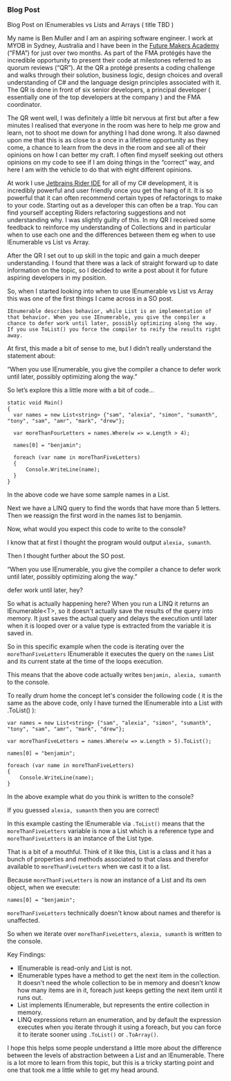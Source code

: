 ### Blog Post

Blog Post on IEnumerables vs Lists and Arrays ( title TBD )

My name is Ben Muller and I am an aspiring software engineer. I work at MYOB in Sydney, Australia and I have been in the [Future Makers Academy](https://www.myob.com/au/careers/graduate-program) (“FMA”) for just over two months. As part of the FMA protégés have the incredible opportunity to present their code at milestones referred to as quorum reviews (“QR”). At the QR a protégé presents a coding challenge and walks through their solution, business logic, design choices and overall understanding of C# and the language design principles associated with it. The QR is done in front of six senior developers, a principal developer ( essentially one of the top developers at the company ) and the FMA coordinator.

The QR went well, I was definitely a little bit nervous at first but after a few minutes I realised that everyone in the room was here to help me grow and learn, not to shoot me down for anything I had done wrong. It also dawned upon me that this is as close to a once in a lifetime opportunity as they come, a chance to learn from the devs in the room and see all of their opinions on how I can better my craft. I often find myself seeking out others opinions on my code to see if I am doing things in the “correct” way, and here I am with the vehicle to do that with eight different opinions.

At work I use [Jetbrains Rider IDE](https://www.jetbrains.com/rider/) for all of my C# development, it is incredibly powerful and user friendly once you get the hang of it. It is so powerful that it can often recommend certain types of refactorings to make to your code. Starting out as a developer this can often be a trap. You can find yourself accepting Riders refactoring suggestions and not understanding why. I was slightly guilty of this. In my QR I received some feedback to reinforce my understanding of Collections and in particular when to use each one and the differences between them eg when to use IEnumerable vs List vs Array. 

After the QR I set out to up skill in the topic and gain a much deeper understanding. I found that there was a lack of straight forward up to date information on the topic, so I decided to write a post about it for future aspiring developers in my position.

So, when I started looking into when to use  IEnumerable vs List vs Array this was one of the first things I came across in a SO post.


``IEnumerable describes behavior, while List is an implementation of that behavior. When you use IEnumerable, you give the compiler a chance to defer work until later, possibly optimizing along the way. If you use ToList() you force the compiler to reify the results right away.``

At first, this made a bit of sense to me, but I didn’t really understand the statement about:

“When you use IEnumerable, you give the compiler a chance to defer work until later, possibly optimizing along the way.”

So let’s explore this a little more with a bit of code…

```
static void Main()
{
  var names = new List<string> {"sam", "alexia", "simon", "sumanth", "tony", "sam", "amr", "mark", "drew"};
  
  var moreThanFourLetters = names.Where(w => w.Length > 4);
  
  names[0] = "benjamin";

  foreach (var name in moreThanFiveLetters)
  {
      Console.WriteLine(name);
  }
}
```

In the above code we have some sample names in a List.

Next we have a LINQ query to find the words that have more than 5 letters. Then we reassign the first word in the names list to benjamin.

Now, what would you expect this code to write to the console?

I know that at first I thought the program would output `alexia, sumanth`.

Then I thought further about the SO post.

“When you use IEnumerable, you give the compiler a chance to defer work until later, possibly optimizing along the way.”

defer work until later, hey?

So what is actually happening here? 
When you run a LINQ it returns an IEnumerable\<T>, so it doesn't actually save the results of the query into memory. It just saves the actual query and delays the execution until later when it is looped over or a value type is extracted from the variable it is saved in.

So in this specific example when the code is iterating over the `moreThanFiveLetters` IEnumerable it executes the query on the `names` List and its current state at the time of the loops execution.

This means that the above code actually writes `benjamin, alexia, sumanth` to the console. 

To really drum home the concept let's consider the following code ( it is the same as the above code, only I have turned the IEnumerable into a List with .ToList() ):

```
var names = new List<string> {"sam", "alexia", "simon", "sumanth", "tony", "sam", "amr", "mark", "drew"};
            
var moreThanFiveLetters = names.Where(w => w.Length > 5).ToList();

names[0] = "benjamin";

foreach (var name in moreThanFiveLetters)
{
    Console.WriteLine(name);
}
```

In the above example what do you think is written to the console?

If you guessed `alexia, sumanth` then you are correct!

In this example casting the IEnumerable via `.ToList()` means that the `moreThanFiveLetters` variable is now a List which is a reference type and `moreThanFiveLetters` is an instance of the List type.

That is a bit of a mouthful. Think of it like this, List is a class and it has a bunch of properties and methods associated to that class and therefor available to `moreThanFiveLetters` when we cast it to a list. 

Because `moreThanFiveLetters` is now an instance of a List and its own object, when we execute:

```
names[0] = "benjamin";
```
`moreThanFiveLetters` technically doesn't know about names  and therefor is unaffected.

So when we iterate over `moreThanFiveLetters`, `alexia, sumanth` is written to the console.

Key Findings:
- IEnumerable is read-only and List is not.
- IEnumerable types have a method to get the next item in the collection. It doesn't need the whole collection to be in memory and doesn't know how many items are in it, foreach just keeps getting the next item until it runs out.
- List implements IEnumerable, but represents the entire collection in memory.
- LINQ expressions return an enumeration, and by default the expression executes when you iterate through it using a foreach, but you can force it to iterate sooner using `.ToList()` or `.ToArray()`.



I hope this helps some people understand a little more about the difference between the levels of abstraction between a List and an IEnumerable. There is a lot more to learn from this topic, but this is a tricky starting point and one that took me a little while to get my head around. 





